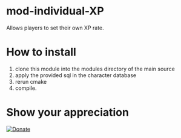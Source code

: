 # mod-individual-XP

Allows players to set their own XP rate.

# How to install

1) clone this module into the modules directory of the main source
2) apply the provided sql in the character database
3) rerun cmake
4) compile.


# Show your appreciation
[![Donate](https://img.shields.io/badge/Donate-PayPal-green.svg)](https://www.paypal.com/cgi-bin/webscr?cmd=_s-xclick&hosted_button_id=SBJFTAJKUNEXC)
